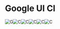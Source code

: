 # Google UI Cl
<img alt="G" src="https://img.shields.io/badge/G-%2300599C.svg?&style=for-the-badge&logo=&logoColor=blue" /><img alt="C" src="https://img.shields.io/badge/o-%2300599C.svg?&style=for-the-badge&logo=&logoColor=red" /><img alt="C" src="https://img.shields.io/badge/o-%2300599C.svg?&style=for-the-badge&logo=&logoColor=yellow" /><img alt="C" src="https://img.shields.io/badge/g-%2300599C.svg?&style=for-the-badge&logo=&logoColor=blue" /><img alt="C" src="https://img.shields.io/badge/l-%2300599C.svg?&style=for-the-badge&logo=&logoColor=green" /><img alt="C" src="https://img.shields.io/badge/e-%2300599C.svg?&style=for-the-badge&logo=&logoColor=red" />


